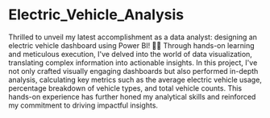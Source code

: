 # Electric_Vehicle_Analysis
Thrilled to unveil my latest accomplishment as a data analyst: designing an electric vehicle dashboard using Power BI! 🚗💡 Through hands-on learning and meticulous execution, I've delved into the world of data visualization, translating complex information into actionable insights. In this project, I've not only crafted visually engaging dashboards but also performed in-depth analysis, calculating key metrics such as the average electric vehicle usage, percentage breakdown of vehicle types, and total vehicle counts. This hands-on experience has further honed my analytical skills and reinforced my commitment to driving impactful insights.
